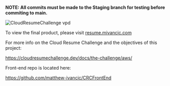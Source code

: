 **NOTE: All commits must be made to the Staging branch for testing before commiting to main.**

![CloudResumeChallenge vpd](https://user-images.githubusercontent.com/111187499/195946326-07c4d65d-3758-494c-9d39-6f2a84d4f85a.jpg)

To view the final product, please visit [resume.mivancic.com](https://www.resume.mivancic.com)


For more info on the Cloud Resume Challenge and the objectives of this project:

https://cloudresumechallenge.dev/docs/the-challenge/aws/

Front-end repo is located here:

https://github.com/matthew-ivancic/CRCFrontEnd

